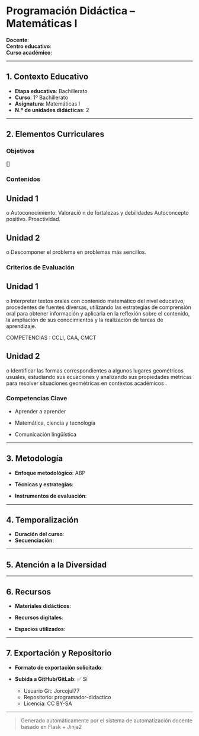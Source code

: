 # Programación Didáctica – Matemáticas I

**Docente**:   
**Centro educativo**:   
**Curso académico**:   

---

## 1. Contexto Educativo

- **Etapa educativa**: Bachillerato
- **Curso**: 1º Bachillerato
- **Asignatura**: Matemáticas I
- **N.º de unidades didácticas**: 2

---

## 2. Elementos Curriculares

### Objetivos
[]
### Contenidos

## Unidad 1
o Autoconocimiento. Valoració n de fortalezas y debilidades Autoconcepto positivo. 
Proactividad.

## Unidad 2
o Descomponer el problema en problemas más sencillos.


### Criterios de Evaluación

## Unidad 1
o Interpretar textos orales con contenido matemático del nivel educativo, 
procedentes de fuentes diversas, utilizando las estrategias de comprensión oral 
para obtener información y aplicarla en la reflexión sobre el contenido, la 
ampliación de sus conocimientos y la realización de tareas de aprendizaje.  
 
COMPETENCIAS : CCLI, CAA, CMCT

## Unidad 2
o Identificar las formas correspondientes a algunos lugares geométricos usuales, 
estudiando sus ecuaciones y analizando sus propiedades métricas para resolver 
situaciones geométricas en contextos académicos .


### Competencias Clave


- Aprender a aprender

- Matemática, ciencia y tecnología

- Comunicación lingüística



---

## 3. Metodología

- **Enfoque metodológico**: ABP
- **Técnicas y estrategias**:  
  
- **Instrumentos de evaluación**: 

---

## 4. Temporalización

- **Duración del curso**: 
- **Secuenciación**:  
  

---

## 5. Atención a la Diversidad



---

## 6. Recursos

- **Materiales didácticos**:  
  
- **Recursos digitales**:  
  
- **Espacios utilizados**: 

---

## 7. Exportación y Repositorio

- **Formato de exportación solicitado**: 
- **Subida a GitHub/GitLab**: ✅ Sí

  - Usuario Git: Jorcojul77
  - Repositorio: programador-didactico
  - Licencia: CC BY-SA


---

> Generado automáticamente por el sistema de automatización docente basado en Flask + Jinja2